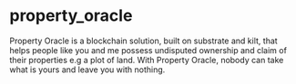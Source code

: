 # property_oracle

Property Oracle is a blockchain solution, built on substrate and kilt, that helps people like you and me possess undisputed ownership and claim of their properties e.g a plot of land.
With Property Oracle, nobody can take what is yours and leave you with nothing.

